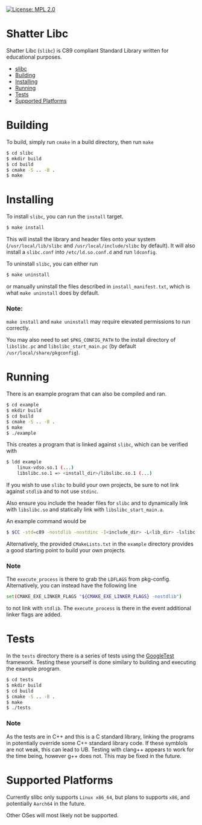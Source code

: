 [![License: MPL 2.0](https://img.shields.io/badge/License-MPL%202.0-brightgreen.svg)](https://opensource.org/licenses/MPL-2.0)

# Shatter Libc

Shatter Libc (``slibc``) is C89 compliant Standard Library written for educational purposes.
- [slibc](#shatter-libc)
- [Building](#building)
- [Installing](#installing)
- [Running](#running)
- [Tests](#tests)
- [Supported Platforms](#supported-platforms)

# Building

To build, simply run ``cmake`` in a build directory, then run ``make``

``` bash
$ cd slibc
$ mkdir build
$ cd build
$ cmake -S .. -B .
$ make
```

# Installing

To install ``slibc``, you can run the ``install`` target.

``` bash
$ make install
```

This will install the library and header files onto your system (``/usr/local/lib/slibc`` and ``/usr/local/include/slibc`` by default).
It will also install a ``slibc.conf`` into ``/etc/ld.so.conf.d`` and run ``ldconfig``. 

To uninstall ``slibc``, you can either run
``` bash
$ make uninstall
```

or manually uninstall the files described in ``install_manifest.txt``, which is what ``make uninstall`` does by default.

### Note:

``make install`` and ``make uninstall`` may require elevated permissions to run correctly.

You may also need to set ``$PKG_CONFIG_PATH`` to the install directory of ``libslibc.pc`` and ``libslibc_start_main.pc`` (by default ``/usr/local/share/pkgconfig``).

# Running

There is an example program that can also be compiled and ran.

```bash
$ cd example
$ mkdir build
$ cd build
$ cmake -S .. -B .
$ make
$ ./example
```

This creates a program that is linked against ``slibc``, which can be verified with
```bash
$ ldd example
    linux-vdso.so.1 (...)
    libslibc.so.1 => <install_dir>/libslibc.so.1 (...)
```

If you wish to use ``slibc`` to build your own projects, be sure to not link against ``stdlib`` and to not use ``stdinc``.

Also ensure you include the header files for ``slibc`` and to dynamically link with ``libslibc.so`` and statically link with ``libslibc_start_main.a``.

An example command would be

```bash
$ $CC -std=c89 -nostdlib -nostdinc -I<include_dir> -L<lib_dir> -lslibc -lslibc_start_main foo.c -o foo
```

Alternatively, the provided ``CMakeLists.txt`` in the ``example`` directory provides a good starting point to build your own projects.

### Note

The ``execute_process`` is there to grab the ``LDFLAGS`` from pkg-config. Alternatively, you can instead have the following line

```bash
set(CMAKE_EXE_LINKER_FLAGS "${CMAKE_EXE_LINKER_FLAGS} -nostdlib")
```

to not link with ``stdlib``. The ``execute_process`` is there in the event additional linker flags are added.

# Tests

In the ``tests`` directory there is a series of tests using the [GoogleTest](https://github.com/google/googletest) framework. Testing these yourself is done similary to building and executing the example program.

```bash
$ cd tests
$ mkdir build
$ cd build
$ cmake -S .. -B .
$ make
$ ./tests
```
### Note

As the tests are in C++ and this is a C standard library, linking the programs in potentially override some C++ standard library code. If these symblols are not weak, this can lead to UB. Testing with clang++ appears to work for the time being, however g++ does not. This may be fixed in the future.

# Supported Platforms

Currently slibc only supports ``Linux x86_64``, but plans to supports ``x86``, and potentially ``Aarch64`` in the future.

Other OSes will most likely not be supported.